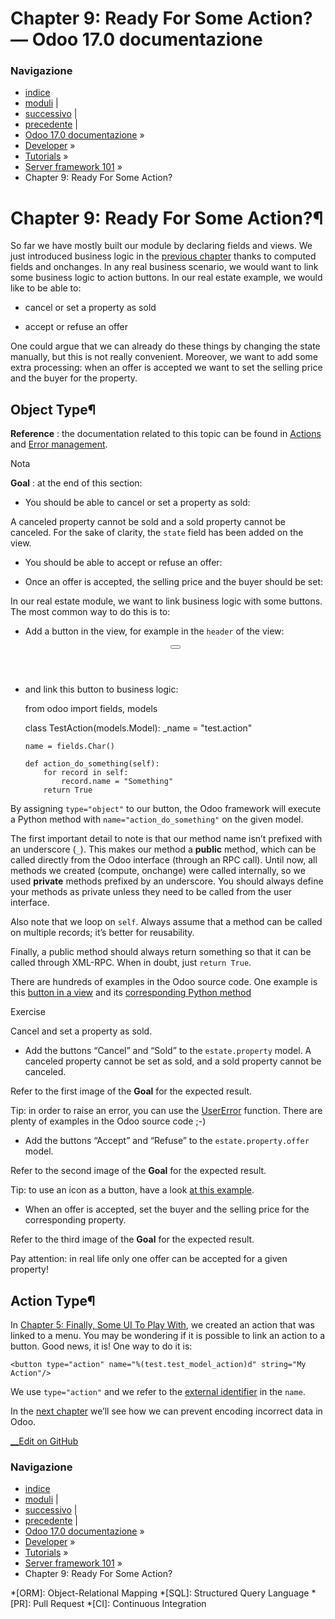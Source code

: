 # Chapter 9: Ready For Some Action? — Odoo 17.0 documentazione

### Navigazione

  * [indice](../../../genindex.html "Indice generale")
  * [moduli](../../../py-modindex.html "Indice del modulo Python") |
  * [successivo](10_constraints.html "Chapter 10: Constraints") |
  * [precedente](08_compute_onchange.html "Chapter 8: Computed Fields And Onchanges") |
  * [Odoo 17.0 documentazione](../../../index-2.html) »
  * [Developer](../../../developer.html) »
  * [Tutorials](../../tutorials.html) »
  * [Server framework 101](../server_framework_101.html) »
  * Chapter 9: Ready For Some Action?



# Chapter 9: Ready For Some Action?¶

So far we have mostly built our module by declaring fields and views. We just introduced business logic in the [previous chapter](08_compute_onchange.html) thanks to computed fields and onchanges. In any real business scenario, we would want to link some business logic to action buttons. In our real estate example, we would like to be able to:

  * cancel or set a property as sold

  * accept or refuse an offer




One could argue that we can already do these things by changing the state manually, but this is not really convenient. Moreover, we want to add some extra processing: when an offer is accepted we want to set the selling price and the buyer for the property.

## Object Type¶

**Reference** : the documentation related to this topic can be found in [Actions](../../reference/backend/actions.html) and [Error management](../../reference/backend/orm.html#reference-exceptions).

Nota

**Goal** : at the end of this section:

  * You should be able to cancel or set a property as sold:




A canceled property cannot be sold and a sold property cannot be canceled. For the sake of clarity, the `state` field has been added on the view.

  * You should be able to accept or refuse an offer:




  * Once an offer is accepted, the selling price and the buyer should be set:




In our real estate module, we want to link business logic with some buttons. The most common way to do this is to:

  * Add a button in the view, for example in the `header` of the view:



    
    
    <form>
        <header>
            <button name="action_do_something" type="object" string="Do Something"/>
        </header>
        <sheet>
            <field name="name"/>
        </sheet>
    </form>
    

  * and link this button to business logic:



    
    
    from odoo import fields, models
    
    class TestAction(models.Model):
        _name = "test.action"
    
        name = fields.Char()
    
        def action_do_something(self):
            for record in self:
                record.name = "Something"
            return True
    

By assigning `type="object"` to our button, the Odoo framework will execute a Python method with `name="action_do_something"` on the given model.

The first important detail to note is that our method name isn’t prefixed with an underscore (`_`). This makes our method a **public** method, which can be called directly from the Odoo interface (through an RPC call). Until now, all methods we created (compute, onchange) were called internally, so we used **private** methods prefixed by an underscore. You should always define your methods as private unless they need to be called from the user interface.

Also note that we loop on `self`. Always assume that a method can be called on multiple records; it’s better for reusability.

Finally, a public method should always return something so that it can be called through XML-RPC. When in doubt, just `return True`.

There are hundreds of examples in the Odoo source code. One example is this [button in a view](https://github.com/odoo/odoo/blob/cd9af815ba591935cda367d33a1d090f248dd18d/addons/crm/views/crm_lead_views.xml#L9-L11) and its [corresponding Python method](https://github.com/odoo/odoo/blob/cd9af815ba591935cda367d33a1d090f248dd18d/addons/crm/models/crm_lead.py#L746-L760)

Exercise

Cancel and set a property as sold.

  * Add the buttons “Cancel” and “Sold” to the `estate.property` model. A canceled property cannot be set as sold, and a sold property cannot be canceled.

Refer to the first image of the **Goal** for the expected result.

Tip: in order to raise an error, you can use the [UserError](../../reference/backend/orm.html#reference-exceptions) function. There are plenty of examples in the Odoo source code ;-)

  * Add the buttons “Accept” and “Refuse” to the `estate.property.offer` model.

Refer to the second image of the **Goal** for the expected result.

Tip: to use an icon as a button, have a look [at this example](https://github.com/odoo/odoo/blob/cd9af815ba591935cda367d33a1d090f248dd18d/addons/event/views/event_views.xml#L521).

  * When an offer is accepted, set the buyer and the selling price for the corresponding property.

Refer to the third image of the **Goal** for the expected result.

Pay attention: in real life only one offer can be accepted for a given property!




## Action Type¶

In [Chapter 5: Finally, Some UI To Play With](05_firstui.html), we created an action that was linked to a menu. You may be wondering if it is possible to link an action to a button. Good news, it is! One way to do it is:
    
    
    <button type="action" name="%(test.test_model_action)d" string="My Action"/>
    

We use `type="action"` and we refer to the [external identifier](../../glossary.html#term-external-identifier) in the `name`.

In the [next chapter](10_constraints.html) we’ll see how we can prevent encoding incorrect data in Odoo.

[ __Edit on GitHub](https://github.com/odoo/documentation/edit/17.0/content/developer/tutorials/server_framework_101/09_actions.rst)

### Navigazione

  * [indice](../../../genindex.html "Indice generale")
  * [moduli](../../../py-modindex.html "Indice del modulo Python") |
  * [successivo](10_constraints.html "Chapter 10: Constraints") |
  * [precedente](08_compute_onchange.html "Chapter 8: Computed Fields And Onchanges") |
  * [Odoo 17.0 documentazione](../../../index-2.html) »
  * [Developer](../../../developer.html) »
  * [Tutorials](../../tutorials.html) »
  * [Server framework 101](../server_framework_101.html) »
  * Chapter 9: Ready For Some Action?


  *[ORM]: Object-Relational Mapping
  *[SQL]: Structured Query Language
  *[PR]: Pull Request
  *[CI]: Continuous Integration